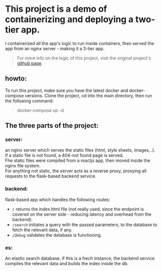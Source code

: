# This project is a demo of containerizing and deploying a two-tier app.
I containerized all the app's logic to run inside containers, then served
the app from an nginx server - making it a 3-tier app.

> For more info on the logic of this project, visit the original project's [github page](https://github.com/prakhar1989/FoodTrucks). 

## howto:
To run this project, make sure you have the latest docker and docker-compose versions.
Clone the project, cd into the main directory, then run the following command:

> docker-compose up -d

## The three parts of the project:

### server: 
an nginx server which serves the static files (html, style sheets, images,..). if a static file is not found,
a 404-not found page is served.  
Fhe static files were compiled from a reactjs app, then moved inside the nginx file system.  
For anything not static, the server acts as a reverse proxy, proxying all requests to the flask-based backend service.

### backend: 
flask-based app which handles the following routes:
 - `/` returns the index.html file (not really used, since the endpoint is covered on the server side - reducing latency and overhead from the backend).
 - `/search` initiates a query with the passed parameters, to the database to fetch the relevant data, if any.
 - `/debug` validates the database is functioning.
 
 ### es: 
 An elastic search database. if this is a frech instance, the backend service compiles the relevant data and builds the index inside the db.